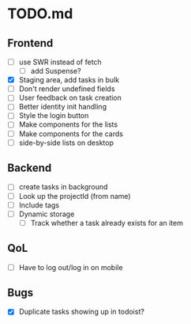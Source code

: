 # TODO.md

Frontend
--------
- [ ] use SWR instead of fetch
	- [ ] add Suspense?
- [x] Staging area, add tasks in bulk
- [ ] Don't render undefined fields
- [ ] User feedback on task creation
- [ ] Better identity init handling
- [ ] Style the login button
- [ ] Make components for the lists
- [ ] Make components for the cards
- [ ] side-by-side lists on desktop

Backend
-------
- [ ] create tasks in background
- [ ] Look up the projectId (from name)
- [ ] Include tags
- [ ] Dynamic storage
	- [ ] Track whether a task already exists for an item

QoL
---
- [ ] Have to log out/log in on mobile

Bugs
----
- [x] Duplicate tasks showing up in todoist?

